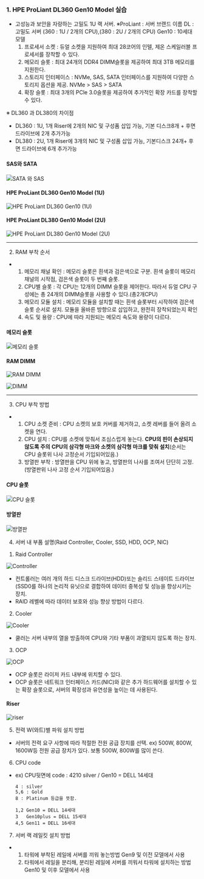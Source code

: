 ### 1.	HPE ProLiant DL360 Gen10 Model 실습
- 고성능과 보안을 자랑하는 고밀도 1U 랙 서버.
  ※ProLiant : 서버 브랜드 이름
    DL : 고밀도 서버 (360 : 1U / 2개의 CPU),(380 : 2U / 2개의 CPU)
    Gen10 : 10세대 모델
  1) 프로세서 소켓 : 듀얼 소켓을 지원하여 최대 28코어의 인텔, 제온 스케일러블 프로세서를 장착할 수 있다.
  2) 메모리 슬롯 : 최대 24개의 DDR4 DIMM슬롯을 제공하여 최대 3TB 메모리를 지원한다.
  3) 스토리지 인터페이스 : NVMe, SAS, SATA 인터페이스를 지원하여 다양한 스토리지 옵션을 제공. NVMe > SAS > SATA
  4) 확장 슬롯 : 최대 3개의 PCle 3.0슬롯을 제공하여 추가적인 확장 카드를 장착할 수 있다.
 
※ DL360 과 DL380의 차이점 
- DL360 : 1U, 1개 Riser에 2개의 NIC 및 구성품 삽입 가능, 기본 디스크8개 + 후면 드라이브에 2개 추가가능 
- DL380 : 2U, 1개 Riser에 3개의 NIC 및 구성품 삽입 가능, 기본디스크 24개+ 후면 드라이브에 6개 추가가능 

#### SAS와 SATA
![SATA 와 SAS](https://github.com/user-attachments/assets/a408d6bc-7a53-40de-b812-c41d51a47bc2)


#### HPE ProLiant DL360 Gen10 Model (1U)
![HPE ProLiant DL360 Gen10 (1U)](https://github.com/user-attachments/assets/cc2d7776-946c-44eb-b4bc-4261e2fa56b2)


#### HPE ProLiant DL380 Gen10 Model (2U)
![HPE ProLiant DL380 Gen10 Model (2U)](https://github.com/user-attachments/assets/cb8b15b0-5594-4403-8343-bdcde09b3bb3)

---

2.	RAM 부착 순서
- 1) 메모리 채널 확인 : 메모리 슬롯은 흰색과 검은색으로 구분. 흰색 슬롯이 메모리 채널의 시작점, 검은색 슬롯이 두 번째 슬롯.
  2) CPU별 슬롯 : 각 CPU는 12개의 DIMM 슬롯을 제어한다. 따라서 듀얼 CPU 구성에는 총 24개의 DIMM슬롯을 사용할 수 있다.(총2개CPU)
  3) 메모리 모듈 설치 : 메모리 모듈을 설치할 때는 흰색 슬롯부터 시작하여 검은색 슬롯 순서로 설치. 모듈을 올바른 방향으로 삽입하고, 완전히 장착되었는지 확인
  4) 속도 및 용량 : CPU에 따라 지원되는 메모리 속도와 용량이 다르다.

#### 메모리 슬롯

![메모리 슬롯](https://github.com/user-attachments/assets/9681a8ee-9b41-41ac-ad01-01638e0e0ac8)


#### RAM DIMM 
![RAM DIMM](https://github.com/user-attachments/assets/47ed884a-cedf-41a2-b011-3d36642b9f50)


![DIMM](https://github.com/user-attachments/assets/cbf0412c-6f96-468e-88df-37a0f1c9935c)

---
3.	CPU 부착 방법
- 1) CPU 소켓 준비 : CPU 소켓의 보호 커버를 제거하고, 소켓 레버를 들어 올려 소켓을 연다.
  2) CPU 설치 : CPU를 소켓에 맞춰서 조심스럽게 놓는다. **CPU의 핀이 손상되지 않도록 주의** **CPU의 삼각형 마크와 소켓의 삼각형 마크를 맞춰 설치**(순서는 CPU 슬롯위 나사 고정순서 기입되어있음.)
  3) 방열판 부착 : 방열판을 CPU 위에 놓고, 방열판의 나사를 조여서 단단히 고정. (방열판위 나사 고정 순서 기입되어있음.)

#### CPU 슬롯 
![CPU 슬롯](https://github.com/user-attachments/assets/5cff10ce-d251-4f70-8fd3-29a544825edb)

#### 방열판 
![방열판](https://github.com/user-attachments/assets/bc34a826-15f7-497f-b945-24c8c05845cb)

4.	서버 내 부품 설명(Raid Controller, Cooler, SSD, HDD, OCP, NIC)
  1) Raid Controller

  ![Controller](https://github.com/user-attachments/assets/4f069bcd-2f7e-4555-a9a3-51998bc42f4e)
  - 컨트롤러는 여러 개의 하드 디스크 드라이브(HDD)또는 솔리드 스테이트 드라이브(SSD0를 하나의 논리적 유닛으로 결합하여 데이터 중복성 및 성능을 향상시키는 장치.
  - RAID 레벨에 따라 데이터 보호와 성능 향상 방법이 다르다.

  2) Cooler
  
  ![Cooler](https://github.com/user-attachments/assets/5dc10fad-dcba-4f92-9e49-dfb3073c8c17)
  - 쿨러는 서버 내부의 열을 방출하여 CPU와 기타 부품이 과열되지 않도록 하는 장치. 

  3) OCP
 
  ![OCP](https://github.com/user-attachments/assets/228be02f-d7e8-4574-aad4-ff7bbe0d2e9b)
  - OCP 슬롯은 라이저 카드 내부에 위치할 수 있다.
  - OCP 슬롯은 네트워크 인터페이스 카드(NIC)와 같은 추가 하드웨어를 설치할 수 있는 확장 슬롯으로, 서버의 확장성과 유연성을 높이는 데 사용된다.

#### Riser
![riser](https://github.com/user-attachments/assets/5a1c8c78-d134-479e-bdc9-da0a7d869640)


5.	전력 W(와트)별 파워 설치 방법 
  - 서버의 전력 요구 사항에 따라 적절한 전원 공급 장치를 선택.
  ex) 500W, 800W, 1600W등 전원 공급 장치가 있다. 보통 500W, 800W를 많이 쓴다. 
6.	CPU code 
  - ex) CPU뒷면에 code : 4210 silver / Gen10 = DELL 14세대

        4 : silver
        5,6 : Gold
        8 : Platinum 등급을 뜻함.

        1,2 Gen10 = DELL 14세대
        3   Gen10plus = DELL 15세대
        4,5 Gen11 = DELL 16세대
7.	서버 랙 레일킷 설치 방법
- 1) 타워에 부착된 레일에 서버를 끼워 놓는방법
   Gen9 및 이전 모델에서 사용
  2) 타워에서 레일을 분리해, 분리된 레일에 서버를 끼워서 타워에 설치하는 방법 
   Gen10 및 이후 모델에서 사용 


